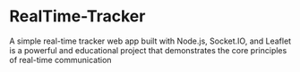 # RealTime-Tracker
A simple real-time tracker web app built with Node.js, Socket.IO, and Leaflet is a powerful and educational project that demonstrates the core principles of real-time communication
